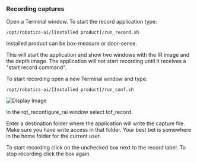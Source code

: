 ### Recording captures
Open a Terminal window.
To start the record application type:
```
/opt/robotics-ai/[Installed product]/run_record.sh
```
Installed product can be box-measure or door-sense.

This will start the application and show two windows with the IR image and the depth image. 
The application will not start recording until it receives a "start record command".

To start recording open a new Terminal window and type:
```
/opt/robotics-ai/[Installed product]/run_conf.sh
```
![Display Image](https://github.com/robotics-ai/tof_process_public/blob/main/box_measure/Doc/Images/record.png)

In the rqt_reconfigure_rai window select tof_record.

Enter a destination folder where the application will write the capture file. Make sure you have write access in that folder. Your best bet is somewhere in the home folder for the current user.

To start recording click on the unchecked box next to the record label. To stop recording click the box again.
